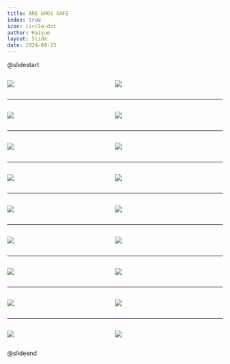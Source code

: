 ```yaml
---
title: ARE GMOS SAFE
index: true
icon: circle-dot
author: Haiyue
layout: Slide
date: 2024-09-23
---
```

 
@slidestart

<div style="display:flex">
<div style="flex:1">

![](https://raw.githubusercontent.com/yclord/reading/refs/heads/master/english/Level-Z/ARE%20GMOS%20SAFE/001.webp)
</div>
<div style="flex:1">

![](https://raw.githubusercontent.com/yclord/reading/refs/heads/master/english/Level-Z/ARE%20GMOS%20SAFE/002.webp)
</div>
</div>

---

<div style="display:flex">
<div style="flex:1">

![](https://raw.githubusercontent.com/yclord/reading/refs/heads/master/english/Level-Z/ARE%20GMOS%20SAFE/003.webp)
</div>
<div style="flex:1">

![](https://raw.githubusercontent.com/yclord/reading/refs/heads/master/english/Level-Z/ARE%20GMOS%20SAFE/004.webp)
</div>
</div>

---

<div style="display:flex">
<div style="flex:1">

![](https://raw.githubusercontent.com/yclord/reading/refs/heads/master/english/Level-Z/ARE%20GMOS%20SAFE/005.webp)
</div>
<div style="flex:1">

![](https://raw.githubusercontent.com/yclord/reading/refs/heads/master/english/Level-Z/ARE%20GMOS%20SAFE/006.webp)
</div>
</div>

---

<div style="display:flex">
<div style="flex:1">

![](https://raw.githubusercontent.com/yclord/reading/refs/heads/master/english/Level-Z/ARE%20GMOS%20SAFE/007.webp)
</div>
<div style="flex:1">

![](https://raw.githubusercontent.com/yclord/reading/refs/heads/master/english/Level-Z/ARE%20GMOS%20SAFE/008.webp)
</div>
</div>

---

<div style="display:flex">
<div style="flex:1">

![](https://raw.githubusercontent.com/yclord/reading/refs/heads/master/english/Level-Z/ARE%20GMOS%20SAFE/009.webp)
</div>
<div style="flex:1">

![](https://raw.githubusercontent.com/yclord/reading/refs/heads/master/english/Level-Z/ARE%20GMOS%20SAFE/010.webp)
</div>
</div>

---

<div style="display:flex">
<div style="flex:1">

![](https://raw.githubusercontent.com/yclord/reading/refs/heads/master/english/Level-Z/ARE%20GMOS%20SAFE/011.webp)
</div>
<div style="flex:1">

![](https://raw.githubusercontent.com/yclord/reading/refs/heads/master/english/Level-Z/ARE%20GMOS%20SAFE/012.webp)
</div>
</div>

---

<div style="display:flex">
<div style="flex:1">

![](https://raw.githubusercontent.com/yclord/reading/refs/heads/master/english/Level-Z/ARE%20GMOS%20SAFE/013.webp)
</div>
<div style="flex:1">

![](https://raw.githubusercontent.com/yclord/reading/refs/heads/master/english/Level-Z/ARE%20GMOS%20SAFE/014.webp)
</div>
</div>

---

<div style="display:flex">
<div style="flex:1">

![](https://raw.githubusercontent.com/yclord/reading/refs/heads/master/english/Level-Z/ARE%20GMOS%20SAFE/015.webp)
</div>
<div style="flex:1">

![](https://raw.githubusercontent.com/yclord/reading/refs/heads/master/english/Level-Z/ARE%20GMOS%20SAFE/016.webp)
</div>
</div>

---

<div style="display:flex">
<div style="flex:1">

![](https://raw.githubusercontent.com/yclord/reading/refs/heads/master/english/Level-Z/ARE%20GMOS%20SAFE/017.webp)
</div>
<div style="flex:1">

![](https://raw.githubusercontent.com/yclord/reading/refs/heads/master/english/Level-Z/ARE%20GMOS%20SAFE/018.webp)
</div>
</div>

@slideend